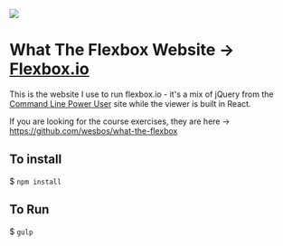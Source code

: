 ![](http://wes.io/ce2H/content)

# What The Flexbox Website → [Flexbox.io](http://flexbox.io)

This is the website I use to run flexbox.io - it's a mix of jQuery from the [Command Line Power User](https://github.com/wesbos/Command-Line-Power-User) site while the viewer is built in React. 

If you are looking for the course exercises, they are here → <https://github.com/wesbos/what-the-flexbox>

## To install

$ `npm install`

## To Run

$ `gulp`
